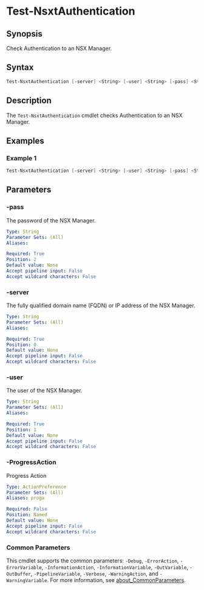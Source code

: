 # Test-NsxtAuthentication

## Synopsis

Check Authentication to an NSX Manager.

## Syntax

```powershell
Test-NsxtAuthentication [-server] <String> [-user] <String> [-pass] <String> [-ProgressAction <ActionPreference>] [<CommonParameters>]
```

## Description

The `Test-NsxtAuthentication` cmdlet checks Authentication to an NSX Manager.

## Examples

### Example 1

```powershell
Test-NsxtAuthentication [-server] <String> [-user] <String> [-pass] <String>
```

## Parameters

### -pass

The password of the NSX Manager.

```yaml
Type: String
Parameter Sets: (All)
Aliases:

Required: True
Position: 2
Default value: None
Accept pipeline input: False
Accept wildcard characters: False
```

### -server

The fully qualified domain name (FQDN) or IP address of the NSX Manager.

```yaml
Type: String
Parameter Sets: (All)
Aliases:

Required: True
Position: 0
Default value: None
Accept pipeline input: False
Accept wildcard characters: False
```

### -user

The user of the NSX Manager.

```yaml
Type: String
Parameter Sets: (All)
Aliases:

Required: True
Position: 1
Default value: None
Accept pipeline input: False
Accept wildcard characters: False
```

### -ProgressAction

Progress Action

```yaml
Type: ActionPreference
Parameter Sets: (All)
Aliases: proga

Required: False
Position: Named
Default value: None
Accept pipeline input: False
Accept wildcard characters: False
```

### Common Parameters

This cmdlet supports the common parameters: `-Debug`, `-ErrorAction`, `-ErrorVariable`, `-InformationAction`, `-InformationVariable`, `-OutVariable`, `-OutBuffer`, `-PipelineVariable`, `-Verbose`, `-WarningAction`, and `-WarningVariable`. For more information, see [about_CommonParameters](http://go.microsoft.com/fwlink/?LinkID=113216).
